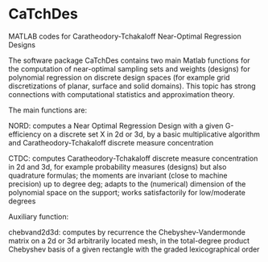 # CaTchDes
MATLAB codes for Caratheodory-Tchakaloff Near-Optimal Regression Designs 

The software package CaTchDes contains two main Matlab functions for the computation of near-optimal sampling sets and weights 
(designs) for polynomial regression on discrete design spaces (for example grid discretizations of planar, surface and solid 
domains). This topic has strong connections with computational statistics and approximation theory.

The main functions are:

NORD: computes a Near Optimal Regression Design with a given G-efficiency on a discrete set X in 2d or 3d, by a basic 
multiplicative algorithm and Caratheodory-Tchakaloff discrete measure concentration

CTDC: computes Caratheodory-Tchakaloff discrete measure concentration in 2d and 3d, for example probability measures (designs) 
but also quadrature formulas; the moments are invariant (close to machine precision) up to degree deg; adapts to the 
(numerical) dimension of the polynomial space on the support; works satisfactorily for low/moderate degrees


Auxiliary function: 

chebvand2d3d: computes by recurrence the Chebyshev-Vandermonde matrix on a 2d or 3d arbitrarily located mesh, in the 
total-degree product Chebyshev basis of a given rectangle with the graded lexicographical order

